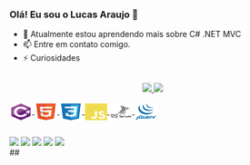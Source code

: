### Olá! Eu sou o Lucas Araujo 👋


- 🌱 Atualmente estou aprendendo mais sobre C# .NET MVC
- 📫 Entre em contato comigo.
- ⚡ Curiosidades

##
<div align="center">
  <a href="https://github.com/LucasAraujo9">
  <img height="160em" src="https://github-readme-stats.vercel.app/api?username=LucasAraujo9&show_icons=true&theme=dark&include_all_commits=true&count_private=true"/>
  <img height="160em" src="https://github-readme-stats.vercel.app/api/top-langs/?username=LucasAraujo9&layout=compact&langs_count=7&theme=dark"/>
</div>

<div style="display: inline_block"><br>
  <img align="center" alt="CSharp" height="30" width="40" src="https://raw.githubusercontent.com/devicons/devicon/master/icons/csharp/csharp-original.svg">
  <img align="center" alt="HTML" height="30" width="40" src="https://raw.githubusercontent.com/devicons/devicon/master/icons/html5/html5-original.svg">
  <img align="center" alt="CSS" height="30" width="40" src="https://raw.githubusercontent.com/devicons/devicon/master/icons/css3/css3-original.svg">
  <img align="center" alt="JS" height="30" width="40" src="https://raw.githubusercontent.com/devicons/devicon/master/icons/javascript/javascript-plain.svg">
  <img align="center" alt="SQL" height="30" width="40" src="https://github.com/devicons/devicon/blob/master/icons/microsoftsqlserver/microsoftsqlserver-plain-wordmark.svg">
   <img align="center" alt="SQL" height="30" width="40" src="https://github.com/devicons/devicon/blob/master/icons/jquery/jquery-plain-wordmark.svg">
</div>
  
  ##
 
<div> 
  <a href="https://api.whatsapp.com/send?phone=5511949171522&text=Ol%C3%A1%2C%20Lucas!%20Vi%20seu%20portf%C3%B3lio.%20Podemos%20conversar%3F" target="_blank"><img src="https://img.shields.io/badge/WhatsApp-25D366?style=for-the-badge&logo=whatsapp&logoColor=white" target="_blank"></a>
  <a href = "mailto:lucas.arsza@gmail.com"><img src="https://img.shields.io/badge/-Gmail-%23333?style=for-the-badge&logo=gmail&logoColor=white" target="_blank"></a>  
  <a href = "mailto:lucas.arsza@outolook.com"><img src="https://img.shields.io/badge/Microsoft_Outlook-0078D4?style=for-the-badge&logo=microsoft-outlook&logoColor=white" target="_blank"></a>  
  <a href="https://www.instagram.com/lucas_z97/" target="_blank"><img src="https://img.shields.io/badge/-Instagram-%23E4405F?style=for-the-badge&logo=instagram&logoColor=white" target="_blank"></a>
  <a href="https://www.linkedin.com/in/lucas-araujo-de-souza-b0b69a96/" target="_blank"><img src="https://img.shields.io/badge/-LinkedIn-%230077B5?style=for-the-badge&logo=linkedin&logoColor=white" target="_blank"></a> 
</div>
  ##

